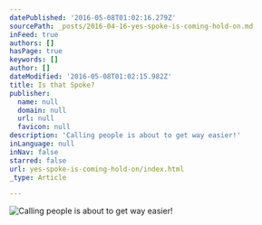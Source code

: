 ```yaml
---
datePublished: '2016-05-08T01:02:16.279Z'
sourcePath: _posts/2016-04-16-yes-spoke-is-coming-hold-on.md
inFeed: true
authors: []
hasPage: true
keywords: []
author: []
dateModified: '2016-05-08T01:02:15.982Z'
title: Is that Spoke?
publisher:
  name: null
  domain: null
  url: null
  favicon: null
description: 'Calling people is about to get way easier!'
inLanguage: null
inNav: false
starred: false
url: yes-spoke-is-coming-hold-on/index.html
_type: Article

---
```

![Calling people is about to get way easier!](https://s3-us-west-2.amazonaws.com/the-grid-img/p/69c7497248bbdc0a49fe197c7936704d520d5c82.jpg)